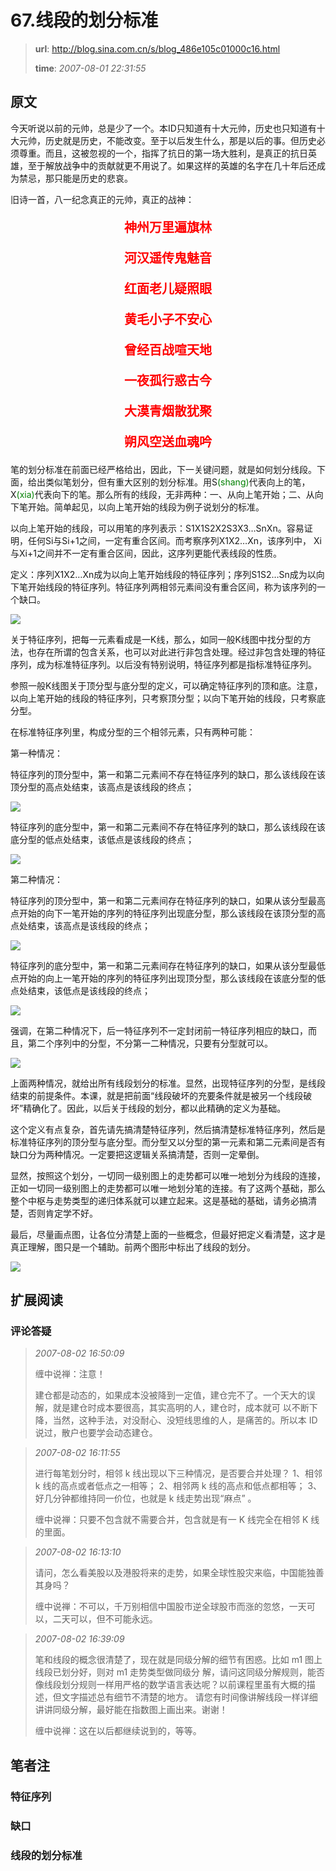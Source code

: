 # 67.线段的划分标准

> **url**: http://blog.sina.com.cn/s/blog_486e105c01000c16.html
>
> **time**: *2007-08-01 22:31:55*

## 原文

今天听说以前的元帅，总是少了一个。本ID只知道有十大元帅，历史也只知道有十大元帅，历史就是历史，不能改变。至于以后发生什么，那是以后的事。但历史必须尊重。而且，这被忽视的一个，指挥了抗日的第一场大胜利，是真正的抗日英雄，至于解放战争中的贡献就更不用说了。如果这样的英雄的名字在几十年后还成为禁忌，那只能是历史的悲哀。

旧诗一首，八一纪念真正的元帅，真正的战神：

<div class="poems" style="color: red;text-align: center;font-size: 20px;font-weight: bold;">
    <p>神州万里遍旗林</p>
    <p>河汉遥传鬼魅音</p>
    <p>红面老儿疑照眼</p>
    <p>黄毛小子不安心</p>
    <p>曾经百战喧天地</p>
    <p>一夜孤行惑古今</p>
    <p>大漠青烟散犹聚</p>
    <p>朔风空送血魂吟</p>
</div>

笔的划分标准在前面已经严格给出，因此，下一关键问题，就是如何划分线段。下面，给出类似笔划分，但有重大区别的划分标准。用S<span class="note" style="color: green;">(shang)</span>代表向上的笔，X<span class="note" style="color: green;">(xia)</span>代表向下的笔。那么所有的线段，无非两种：一、从向上笔开始；二、从向下笔开始。简单起见，以向上笔开始的线段为例子说划分的标准。

以向上笔开始的线段，可以用笔的序列表示：S1X1S2X2S3X3…SnXn。容易证明，任何Si与Si+1之间，一定有重合区间。而考察序列X1X2…Xn，该序列中， Xi与Xi+1之间并不一定有重合区间，因此，这序列更能代表线段的性质。

定义：序列X1X2…Xn成为以向上笔开始线段的特征序列；序列S1S2…Sn成为以向下笔开始线段的特征序列。特征序列两相邻元素间没有重合区间，称为该序列的一个缺口。

<img class="note" src="./images/Snipaste_2022-07-28_23-36-07.png">

关于特征序列，把每一元素看成是一K线，那么，如同一般K线图中找分型的方法，也存在所谓的包含关系，也可以对此进行非包含处理。经过非包含处理的特征序列，成为标准特征序列。以后没有特别说明，特征序列都是指标准特征序列。

参照一般K线图关于顶分型与底分型的定义，可以确定特征序列的顶和底。注意，以向上笔开始的线段的特征序列，只考察顶分型；以向下笔开始的线段，只考察底分型。

在标准特征序列里，构成分型的三个相邻元素，只有两种可能：

第一种情况：

特征序列的顶分型中，第一和第二元素间不存在特征序列的缺口，那么该线段在该顶分型的高点处结束，该高点是该线段的终点；

![](./images/Snipaste_2023-04-12_22-38-23.png)

特征序列的底分型中，第一和第二元素间不存在特征序列的缺口，那么该线段在该底分型的低点处结束，该低点是该线段的终点；

<img class="note" src="./images/Snipaste_2022-08-03_22-44-35.png">

第二种情况：

特征序列的顶分型中，第一和第二元素间存在特征序列的缺口，如果从该分型最高点开始的向下一笔开始的序列的特征序列出现底分型，那么该线段在该顶分型的高点处结束，该高点是该线段的终点；



<img class="note" src="./images/Snipaste_2022-08-03_22-46-12.png">

特征序列的底分型中，第一和第二元素间存在特征序列的缺口，如果从该分型最低点开始的向上一笔开始的序列的特征序列出现顶分型，那么该线段在该底分型的低点处结束，该低点是该线段的终点；

<img class="note" src="./images/Snipaste_2022-08-03_22-47-01.png">

强调，在第二种情况下，后一特征序列不一定封闭前一特征序列相应的缺口，而且，第二个序列中的分型，不分第一二种情况，只要有分型就可以。

<img class="note" src="./images/Snipaste_2022-08-03_22-47-44.png">

上面两种情况，就给出所有线段划分的标准。显然，出现特征序列的分型，是线段结束的前提条件。本课，就是把前面“线段破坏的充要条件就是被另一个线段破坏”精确化了。因此，以后关于线段的划分，都以此精确的定义为基础。

这个定义有点复杂，首先请先搞清楚特征序列，然后搞清楚标准特征序列，然后是标准特征序列的顶分型与底分型。而分型又以分型的第一元素和第二元素间是否有缺口分为两种情况。一定要把这逻辑关系搞清楚，否则一定晕倒。

显然，按照这个划分，一切同一级别图上的走势都可以唯一地划分为线段的连接，正如一切同一级别图上的走势都可以唯一地划分笔的连接。有了这两个基础，那么整个中枢与走势类型的递归体系就可以建立起来。这是基础的基础，请务必搞清楚，否则肯定学不好。

最后，尽量画点图，让各位分清楚上面的一些概念，但最好把定义看清楚，这才是真正理解，图只是一个辅助。前两个图形中标出了线段的划分。

![](./images/486e105ca425ac836af25.jpg)

## 扩展阅读

### 评论答疑

> *2007-08-02 16:50:09*
>
> 缠中说禅：注意！
>
> 建仓都是动态的，如果成本没被降到一定值，建仓完不了。一个天大的误解，就是建仓时成本要很高，其实高明的人，建仓时，成本就可 以不断下降，当然，这种手法，对没耐心、没短线思维的人，是痛苦的。所以本 ID 说过，散户也要学会动态建仓。

> *2007-08-02 16:11:55*
>
> 进行每笔划分时，相邻 k 线出现以下三种情况，是否要合并处理？ 1、相邻 k 线的高点或者低点之一相等； 2、相邻两 k 线的高点和低点都相等； 3、好几分钟都维持同一价位，也就是 k 线走势出现“麻点” 。
>
> 缠中说禅：只要不包含就不需要合并，包含就是有一 K 线完全在相邻 K 线的里面。

> *2007-08-02 16:13:10*
>
> 请问，怎么看美股以及港股将来的走势，如果全球性股灾来临，中国能独善其身吗？ 
>
> 缠中说禅：不可以，千万别相信中国股市逆全球股市而涨的忽悠，一天可以，二天可以，但不可能永远。

> *2007-08-02 16:39:09*
>
> 笔和线段的概念很清楚了，现在就是同级分解的细节有困惑。比如 m1 图上线段已划分好，则对 m1 走势类型做同级分 解，请问这同级分解规则，能否像线段划分规则一样用严格的数学语言表达呢？以前课程里虽有大概的描述，但文字描述总有细节不清楚的地方。 请您有时间像讲解线段一样详细讲讲同级分解，最好能在指数图上画出来。谢谢！
>
>  缠中说禅：这在以后都继续说到的，等等。

## 笔者注

### 特征序列



### 缺口



### 线段的划分标准